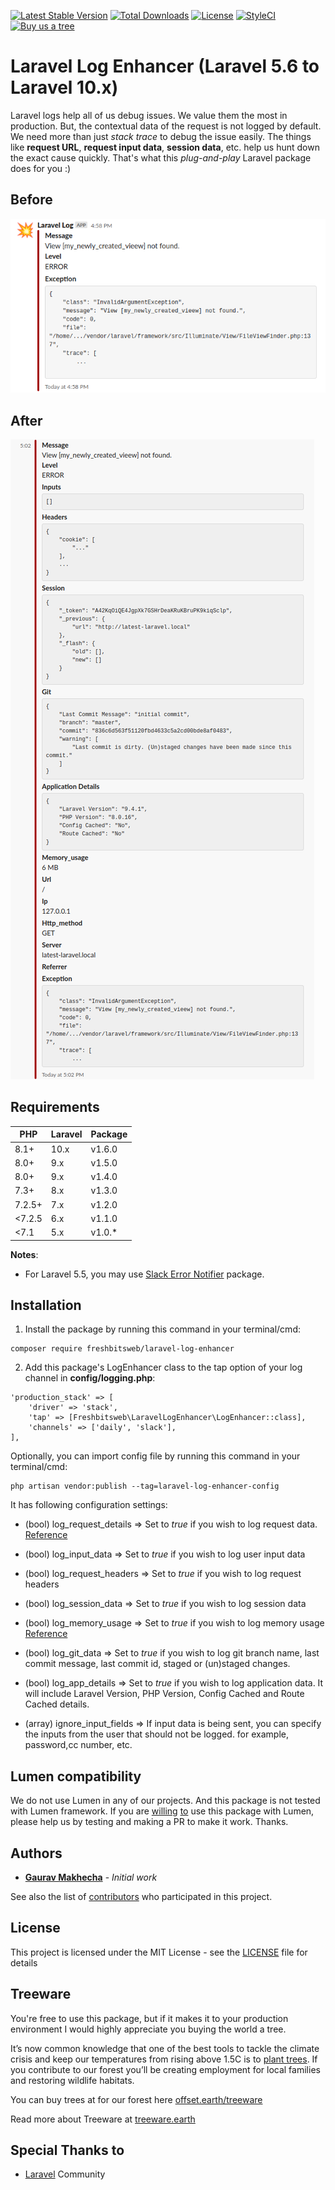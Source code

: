 [![Latest Stable Version](https://poser.pugx.org/freshbitsweb/laravel-log-enhancer/v/stable)](https://packagist.org/packages/freshbitsweb/laravel-log-enhancer)
[![Total Downloads](https://poser.pugx.org/freshbitsweb/laravel-log-enhancer/downloads)](https://packagist.org/packages/freshbitsweb/laravel-log-enhancer)
[![License](https://poser.pugx.org/freshbitsweb/laravel-log-enhancer/license)](https://packagist.org/packages/freshbitsweb/laravel-log-enhancer)
[![StyleCI](https://styleci.io/repos/126970369/shield?branch=master)](https://styleci.io/repos/126970369)
[![Buy us a tree](https://img.shields.io/badge/Buy%20me%20a%20tree-%F0%9F%8C%B3-lightgreen?style=flat-square)](https://plant.treeware.earth/freshbitsweb/laravel-log-enhancer)

# Laravel Log Enhancer (Laravel 5.6 to Laravel 10.x)
Laravel logs help all of us debug issues. We value them the most in production. But, the contextual data of the request is not logged by default. We need more than just *stack trace* to debug the issue easily. The things like **request URL**, **request input data**, **session data**, etc. help us hunt down the exact cause quickly. That's what this *plug-and-play* Laravel package does for you :)

## Before
![Before](./images/before.png "Before")

## After
![After](./images/after.png "After")

## Requirements
| PHP    | Laravel | Package |
|--------|---------|---------|
| 8.1+   | 10.x    | v1.6.0  |
| 8.0+   | 9.x     | v1.5.0  |
| 8.0+   | 9.x     | v1.4.0  |
| 7.3+   | 8.x     | v1.3.0  |
| 7.2.5+ | 7.x     | v1.2.0  |
| <7.2.5 | 6.x     | v1.1.0  |
| <7.1   | 5.x     | v1.0.*  |

**Notes**:
- For Laravel 5.5, you may use [Slack Error Notifier](https://github.com/freshbitsweb/slack-error-notifier) package.

## Installation

1) Install the package by running this command in your terminal/cmd:
```
composer require freshbitsweb/laravel-log-enhancer
```

2) Add this package's LogEnhancer class to the tap option of your log channel in **config/logging.php**:
```
'production_stack' => [
    'driver' => 'stack',
    'tap' => [Freshbitsweb\LaravelLogEnhancer\LogEnhancer::class],
    'channels' => ['daily', 'slack'],
],
```

Optionally, you can import config file by running this command in your terminal/cmd:
```
php artisan vendor:publish --tag=laravel-log-enhancer-config
```

It has following configuration settings:
* (bool) log_request_details => Set to *true* if you wish to log request data. [Reference](https://github.com/Seldaek/monolog/blob/master/src/Monolog/Processor/WebProcessor.php)

* (bool) log_input_data => Set to *true* if you wish to log user input data

* (bool) log_request_headers => Set to *true* if you wish to log request headers

* (bool) log_session_data => Set to *true* if you wish to log session data

* (bool) log_memory_usage => Set to *true* if you wish to log memory usage [Reference](https://github.com/Seldaek/monolog/blob/master/src/Monolog/Processor/MemoryUsageProcessor.php)

* (bool) log_git_data => Set to *true* if you wish to log git branch name, last commit message, last commit id, staged or (un)staged changes.

* (bool) log_app_details => Set to *true* if you wish to log application data. It will include Laravel Version, PHP Version, Config Cached and Route Cached details.

* (array) ignore_input_fields => If input data is being sent, you can specify the inputs from the user that should not be logged. for example, password,cc number, etc.

## Lumen compatibility

We do not use Lumen in any of our projects. And this package is not tested with Lumen framework.
If you are [willing](https://github.com/freshbitsweb/laravel-log-enhancer/issues/15) [to](https://github.com/freshbitsweb/laravel-log-enhancer/issues/16) use this package with Lumen, please help us by testing and making a PR to make it work. Thanks.

## Authors

* [**Gaurav Makhecha**](https://github.com/gauravmak) - *Initial work*

See also the list of [contributors](https://github.com/freshbitsweb/laravel-log-enhancer/graphs/contributors) who participated in this project.

## License

This project is licensed under the MIT License - see the [LICENSE](LICENSE) file for details

## Treeware

You're free to use this package, but if it makes it to your production environment I would highly appreciate you buying the world a tree.

It’s now common knowledge that one of the best tools to tackle the climate crisis and keep our temperatures from rising above 1.5C is to <a href="https://www.bbc.co.uk/news/science-environment-48870920">plant trees</a>. If you contribute to our forest you’ll be creating employment for local families and restoring wildlife habitats.

You can buy trees at for our forest here [offset.earth/treeware](https://plant.treeware.earth/freshbitsweb/laravel-log-enhancer)

Read more about Treeware at [treeware.earth](http://treeware.earth)

## Special Thanks to

* [Laravel](https://laravel.com) Community
